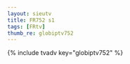 ```yaml
--- 
layout: sieutv
title: FR752 s1
tags: [FRtv]
thumb_re: globiptv752
---
```

{% include tvadv key="globiptv752" %} 
